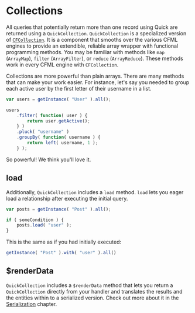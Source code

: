# Collections

All queries that potentially return more than one record using Quick are returned using a `QuickCollection`. `QuickCollection` is a specialized version of [`CFCollection`](https://www.forgebox.io/view/cfcollection). It is a component that smooths over the various CFML engines to provide an extendible, reliable array wrapper with functional programming methods. You may be familiar with methods like `map` \(`ArrayMap`\), `filter` \(`ArrayFilter`\), or `reduce` \(`ArrayReduce`\). These methods work in every CFML engine with `CFCollection`.

Collections are more powerful than plain arrays. There are many methods that can make your work easier. For instance, let's say you needed to group each active user by the first letter of their username in a list.

```javascript
var users = getInstance( "User" ).all();

users
    .filter( function( user ) {
        return user.getActive();
    } )
    .pluck( "username" )
    .groupBy( function( username ) {
        return left( username, 1 );
    } );
```

So powerful! We think you'll love it.

## load

Additionally, `QuickCollection` includes a `load` method. `load` lets you eager load a relationship after executing the initial query.

```javascript
var posts = getInstance( "Post" ).all();

if ( someCondition ) {
    posts.load( "user" );
}
```

This is the same as if you had initially executed:

```javascript
getInstance( "Post" ).with( "user" ).all()
```

## $renderData

`QuickCollection` includes a `$renderData` method that lets you return a `QuickCollection` directly from your handler and translates the results and the entities within to a serialized version. Check out more about it in the [Serialization](serialization.md) chapter.

